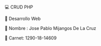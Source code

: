 💻 CRUD PHP




🚀 Desarrollo Web


💬 Nombre : Jose Pablo Mijangos De La Cruz


💬 Carnet: 1290-18-14609
